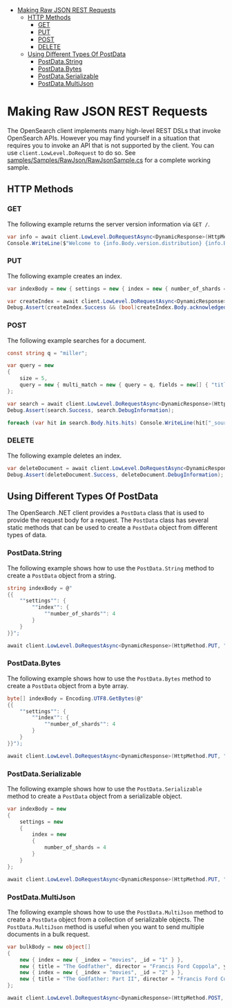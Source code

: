 - [Making Raw JSON REST Requests](#making-raw-json-rest-requests)
  - [HTTP Methods](#http-methods)
    - [GET](#get)
    - [PUT](#put)
    - [POST](#post)
    - [DELETE](#delete)
  - [Using Different Types Of PostData](#using-different-types-of-postdata)
    - [PostData.String](#postdatastring)
    - [PostData.Bytes](#postdatabytes)
    - [PostData.Serializable](#postdataserializable)
    - [PostData.MultiJson](#postdatamultijson)

# Making Raw JSON REST Requests
The OpenSearch client implements many high-level REST DSLs that invoke OpenSearch APIs. However you may find yourself in a situation that requires you to invoke an API that is not supported by the client. You can use `client.LowLevel.DoRequest` to do so. See [samples/Samples/RawJson/RawJsonSample.cs](../samples/Samples/RawJson/RawJsonSample.cs) for a complete working sample.

## HTTP Methods

### GET
The following example returns the server version information via `GET /`.

```csharp
var info = await client.LowLevel.DoRequestAsync<DynamicResponse>(HttpMethod.GET, "/", CancellationToken.None);
Console.WriteLine($"Welcome to {info.Body.version.distribution} {info.Body.version.number}!");
```

### PUT
The following example creates an index.

```csharp
var indexBody = new { settings = new { index = new { number_of_shards = 4 } } };

var createIndex = await client.LowLevel.DoRequestAsync<DynamicResponse>(HttpMethod.PUT, "/movies", CancellationToken.None, PostData.Serializable(indexBody));
Debug.Assert(createIndex.Success && (bool)createIndex.Body.acknowledged, createIndex.DebugInformation);
```

### POST
The following example searches for a document.

```csharp
const string q = "miller";

var query = new
{
	size = 5,
	query = new { multi_match = new { query = q, fields = new[] { "title^2", "director" } } }
};

var search = await client.LowLevel.DoRequestAsync<DynamicResponse>(HttpMethod.POST, $"/{indexName}/_search", CancellationToken.None, PostData.Serializable(query));
Debug.Assert(search.Success, search.DebugInformation);

foreach (var hit in search.Body.hits.hits) Console.WriteLine(hit["_source"]["title"]);
```

### DELETE
The following example deletes an index.

```csharp
var deleteDocument = await client.LowLevel.DoRequestAsync<DynamicResponse>(HttpMethod.DELETE, $"/{indexName}/_doc/{id}", CancellationToken.None);
Debug.Assert(deleteDocument.Success, deleteDocument.DebugInformation);
```

## Using Different Types Of PostData
The OpenSearch .NET client provides a `PostData` class that is used to provide the request body for a request. The `PostData` class has several static methods that can be used to create a `PostData` object from different types of data.

### PostData.String
The following example shows how to use the `PostData.String` method to create a `PostData` object from a string.

```csharp
string indexBody = @"
{{
    ""settings"": {
        ""index"": {
            ""number_of_shards"": 4
        }
    }
}}";

await client.LowLevel.DoRequestAsync<DynamicResponse>(HttpMethod.PUT, "/movies", CancellationToken.None, PostData.String(indexBody));
```

### PostData.Bytes
The following example shows how to use the `PostData.Bytes` method to create a `PostData` object from a byte array.

```csharp
byte[] indexBody = Encoding.UTF8.GetBytes(@"
{{
    ""settings"": {
        ""index"": {
            ""number_of_shards"": 4
        }
    }
}}");

await client.LowLevel.DoRequestAsync<DynamicResponse>(HttpMethod.PUT, "/movies", CancellationToken.None, PostData.Bytes(indexBody));
```

### PostData.Serializable
The following example shows how to use the `PostData.Serializable` method to create a `PostData` object from a serializable object.

```csharp
var indexBody = new
{
    settings = new
    {
        index = new
        {
            number_of_shards = 4
        }
    }
};

await client.LowLevel.DoRequestAsync<DynamicResponse>(HttpMethod.PUT, "/movies", CancellationToken.None, PostData.Serializable(indexBody));
```

### PostData.MultiJson
The following example shows how to use the `PostData.MultiJson` method to create a `PostData` object from a collection of serializable objects. 
The `PostData.MultiJson` method is useful when you want to send multiple documents in a bulk request.

```csharp
var bulkBody = new object[]
{ 
    new { index = new { _index = "movies", _id = "1" } },
    new { title = "The Godfather", director = "Francis Ford Coppola", year = 1972 },
    new { index = new { _index = "movies", _id = "2" } },
    new { title = "The Godfather: Part II", director = "Francis Ford Coppola", year = 1974 }
};

await client.LowLevel.DoRequestAsync<DynamicResponse>(HttpMethod.POST, "/_bulk", CancellationToken.None, PostData.MultiJson(bulkBody));
```
